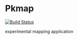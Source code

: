 Pkmap
=======================

[![Build Status](https://circleci.com/gh/tshm/pkmap.svg?style=svg)](https://circleci.com/gh/tshm/pkmap)

experimental mapping application

